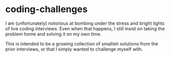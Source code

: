 # coding-challenges

I am (unfortunately) notorious at bombing under the stress and bright lights of live coding interviews. Even when that happens, I still insist on taking the problem home and solving it on my own time.

This is intended to be a growing collection of smallish solutions from the prior interviews, or that I simply wanted
to challenge myself with.
